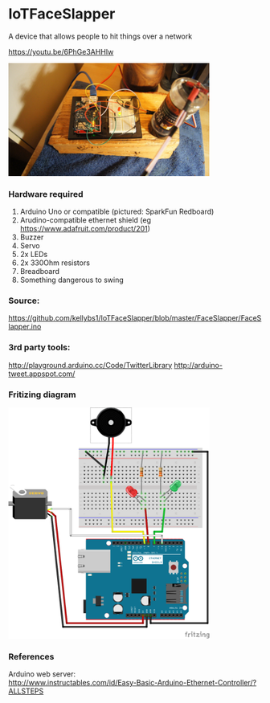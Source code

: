 # IoTFaceSlapper
A device that allows people to hit things over a network

https://youtu.be/6PhGe3AHHIw

<img src="DSC08643.JPG" width="400"/>


### Hardware required

1. Arduino Uno or compatible (pictured: SparkFun Redboard)
2. Arudino-compatible ethernet shield (eg https://www.adafruit.com/product/201)
3. Buzzer
4. Servo
5. 2x LEDs
6. 2x 330Ohm resistors
7. Breadboard
8. Something dangerous to swing

### Source:

https://github.com/kellybs1/IoTFaceSlapper/blob/master/FaceSlapper/FaceSlapper.ino

### 3rd party tools:

http://playground.arduino.cc/Code/TwitterLibrary
http://arduino-tweet.appspot.com/



### Fritizing diagram

<img src="SchematicFritz_bb.png" width="400">


### References
Arduino web server:  
http://www.instructables.com/id/Easy-Basic-Arduino-Ethernet-Controller/?ALLSTEPS


